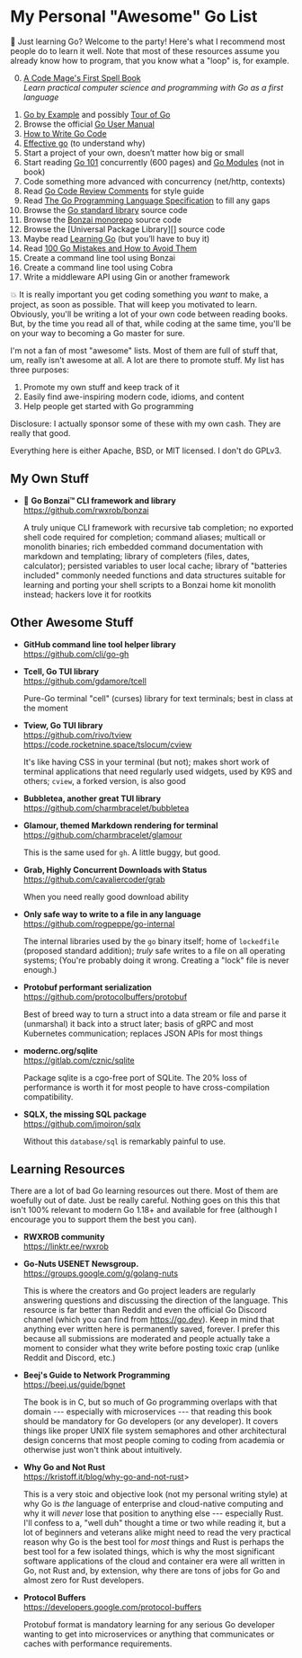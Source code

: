 # My Personal "Awesome" Go List

🎉 Just learning Go? Welcome to the party! Here's what I recommend most people do to learn it well. Note that most of these resources assume you already know how to program, that you know what a "loop" is, for example.

0. [A Code Mage's First Spell Book][book]  
   _Learn practical computer science and programming with Go as a first language_

[book]: <https://rwxrob.github.io/books/code-mage>

1.  [Go by Example][12] and possibly [Tour of Go][1]
2.  Browse the official [Go User Manual][13]
3.  [How to Write Go Code][3]
4.  [Effective go][4] (to understand why)
5.  Start a project of your own, doesn’t matter how big or small
6.  Start reading [Go 101][8] concurrently (600 pages) and [Go Modules][10] (not in book)
7.  Code something more advanced with concurrency (net/http, contexts)
8.  Read [Go Code Review Comments][7] for style guide
9.  Read [The Go Programming Language Specification][5] to fill any gaps
10. Browse the [Go standard library][6] source code
11. Browse the [Bonzai monorepo][2] source code
12. Browse the [Universal Package Library][] source code
13. Maybe read [Learning Go][9] (but you’ll have to buy it)
14. Read [100 Go Mistakes and How to Avoid Them][11]
15. Create a command line tool using Bonzai
16. Create a command line tool using Cobra
17. Write a middleware API using Gin or another framework

[1]: <http://go.dev/tour>
[2]: <https://github.com/rwxrob/bonzai>
[3]: <https://golang.org/doc/code.html>
[4]: <https://golang.org/doc/effective_go.html>
[5]: <https://golang.org/ref/spec>
[6]: <https://pkg.go.dev/std>
[7]: <https://github.com/golang/go/wiki/CodeReviewComments>
[8]: <https://go101.org/article/101.html>
[9]: <https://www.oreilly.com/library/view/learning-go/9781492077206/>
[10]: <https://go.dev/blog/using-go-modules>
[11]: <https://100go.co/>
[12]: <https://gobyexample.com/>
[13]: <https://go.dev/doc>
[14]: <https://pkg.go.dev>

💥 It is really important you get coding something you *want* to make, a project, as soon as possible. That will keep you motivated to learn. Obviously, you'll be writing a lot of your own code between reading books. But, by the time you read all of that, while coding at the same time, you'll be on your way to becoming a Go master for sure.

I'm not a fan of most "awesome" lists. Most of them are full of stuff that, um, really isn't awesome at all. A lot are there to promote stuff. My list has
three purposes:

1. Promote my own stuff and keep track of it
2. Easily find awe-inspiring modern code, idioms, and content
3. Help people get started with Go programming

Disclosure: I actually sponsor some of these with my own cash. They are
really that good.

Everything here is either Apache, BSD, or MIT licensed. I don't do GPLv3.

## My Own Stuff

* 🌳 **Go Bonzai™ CLI framework and library**  
  <https://github.com/rwxrob/bonzai>

  A truly unique CLI framework with recursive tab completion; no exported
  shell code required for completion; command aliases; multicall or
  monolith binaries; rich embedded command documentation with markdown and
  templating; library of completers (files, dates, calculator); persisted variables to user local cache; library of "batteries included" commonly needed functions and data structures suitable for learning and porting your shell scripts to a Bonzai home kit monolith instead; hackers love it for rootkits

## Other Awesome Stuff

* **GitHub command line tool helper library**  
  <https://github.com/cli/go-gh>

* **Tcell, Go TUI library**  
  <https://github.com/gdamore/tcell>

  Pure-Go terminal "cell" (curses) library for text terminals; best in
  class at the moment

* **Tview, Go TUI library**  
  <https://github.com/rivo/tview>  
  <https://code.rocketnine.space/tslocum/cview>

  It's like having CSS in your terminal (but not); makes short work of
  terminal applications that need regularly used widgets, used by K9S
  and others; `cview`, a forked version, is also good

- **Bubbletea, another great TUI library**   
  <https://github.com/charmbracelet/bubbletea>

* **Glamour, themed Markdown rendering for terminal**  
  <https://github.com/charmbracelet/glamour>

  This is the same used for `gh`. A little buggy, but good.

* **Grab, Highly Concurrent Downloads with Status**  
  <https://github.com/cavaliercoder/grab>

  When you need really good download ability

* **Only safe way to write to a file in any language**  
  <https://github.com/rogpeppe/go-internal>

  The internal libraries used by the `go` binary itself; home of
  `lockedfile` (proposed standard addition); *truly* safe writes to a
  file on all operating systems; (You're probably doing it wrong.
  Creating a "lock" file is never enough.)

* **Protobuf performant serialization**  
  <https://github.com/protocolbuffers/protobuf>

  Best of breed way to turn a struct into a data stream or file and
  parse it (unmarshal) it back into a struct later; basis of gRPC and
  most Kubernetes communication; replaces JSON APIs for most things

* **modernc.org/sqlite**  
  <https://gitlab.com/cznic/sqlite>

  Package sqlite is a cgo-free port of SQLite. The 20% loss of performance is worth it for most people to have cross-compilation compatibility.

* **SQLX, the missing SQL package**  
  <https://github.com/jmoiron/sqlx>

  Without this `database/sql` is remarkably painful to use.

## Learning Resources

There are a lot of bad Go learning resources out there. Most of them are
woefully out of date. Just be really careful. Nothing goes on this this
that isn't 100% relevant to modern Go 1.18+ and available for free
(although I encourage you to support them the best you can).

- **RWXROB community**  
  <https://linktr.ee/rwxrob>

* **Go-Nuts USENET Newsgroup.**  
  <https://groups.google.com/g/golang-nuts>

  This is where the creators and Go project leaders are regularly
  answering questions and discussing the direction of the language. This
  resource is far better than Reddit and even the official Go Discord
  channel (which you can find from <https://go.dev>). Keep in mind that
  anything ever written here is permanently saved, forever. I prefer
  this because all submissions are moderated and people actually take a
  moment to consider what they write before posting toxic crap (unlike
  Reddit and Discord, etc.)

* **Beej's Guide to Network Programming**  
  <https://beej.us/guide/bgnet>

  The book is in C, but so much of Go programming overlaps with that
  domain --- especially with microservices --- that reading this book
  should be mandatory for Go developers (or any developer). It covers
  things like proper UNIX file system semaphores and other architectural
  design concerns that most people coming to coding from academia or
  otherwise just won't think about intuitively.

* **Why Go and Not Rust**  
  <https://kristoff.it/blog/why-go-and-not-rust>>

  This is a very stoic and objective look (not my personal writing
  style) at why Go is *the* language of enterprise and cloud-native
  computing and why it will *never* lose that position to anything else
  --- especially Rust. I'll confess to a, "well duh" thought a time or
  two while reading it, but a lot of beginners and veterans alike might
  need to read the very practical reason why Go is the best tool for
  *most* things and Rust is perhaps the best tool for a few isolated
  things, which is why the most significant software applications of the
  cloud and container era were all written in Go, not Rust and, by
  extension, why there are tons of jobs for Go and almost zero for Rust
  developers.

* **Protocol Buffers**  
  <https://developers.google.com/protocol-buffers>

  Protobuf format is mandatory learning for any serious Go developer
  wanting to get into microservices or anything that communicates or
  caches with performance requirements.
